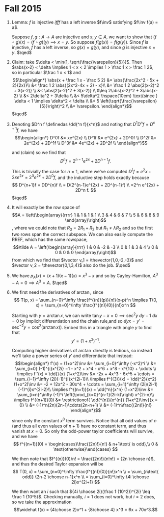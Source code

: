 # Fall 2015

1. Lemma: $f$ is injective $iff f$ has a left inverse $f\inv$ satisfying $f\inv f(a) = a$.
   
   Suppose $f,g: A \to A$ are injective and $x,y \in A$, we want to show that $(f\circ g)(x) = (f\circ g)(y) \implies x = y$. So suppose $f(g(x)) = f(g(y))$. Since $f$ is injective, $f$ has a left inverse, so $g(x) = g(y)$, and since $g$ is injective $x = y$. $\qed$

2. Claim: take $\delta < \min(1, \sqrt{\frac{\varepsilon}{5}})$. Then $\abs{x-2} < \delta \implies 1 < x < 2 \implies 1 > \frac 1 x > \frac 1 2$, so in particular $\frac 1 x < 1$ and
   $$\begin{align*}
   \abs{x + \frac 1 x - \frac 5 2} &= \abs{\frac{2x^2 - 5x + 2}{2x}}\\
   &< \frac 1 2 \abs{(2x^2-4x + 2) - x}\\
   &= \frac 1 2 \abs{2(x-2)^2 + 3(x-2)} \\
   &< \abs{2(x-2)^2 + 3(x-2)} \\
   &\leq 2\abs{x-2}^2 + 3\abs{x-2} \\
   &< 2\delta^2 + 3\delta \\ 
   &< 5\delta^2  \hspace{10em} \text{since } \delta < 1 \implies \delta^2 < \delta \\
   &< 5 \left(\sqrt{\frac{\varepsilon}{5}}\right)^2 \\
   &= \varepsilon.
   \end{align*}$$
   $\qed$

1. Denoting $D^n f \definedas \dd{^n f}{x^n}$ and noting that $D^1 D^n f = D^{n+1}f$, we have
  $$\begin{align*}
  D^0f &= xe^{2x} \\
  D^1f &= e^{2x} + 2D^0f \\
  D^2f &= 2e^{2x} + 2D^1f \\
  D^3f &= 4e^{2x} + 2D^2f \\
  \end{align*}$$

    and (claim) so we find that 
  $$D^n f = 2^{n-1}e^{2x} + 2D^{n-1}f.$$
  
    This is trivially the case for $n=1$, where we've computed $D^1 f = e^2x + 2xe^{2x} = 2^0e^{2x} + 2D^0 f$, and the inductive step holds exactly because 
  $$
  D^{n+1}f = DD^{n}f \\
  = D(2^{n-1}e^{2x} + 2D^{n-1}f) \\
  =2^n e^{2x} + 2D^n f.
  $$
  $\qed$

1. It will exactly be the row space of $$A = \left(\begin{array}{rrrr}
1 & 1 & 1 & 1 \\
3 & 4 & 6 & 7 \\
5 & 6 & 8 & 9
\end{array}\right)$$, where we could note that $R_3 = 2R_1 + R_2$ but $R_1 \neq \lambda R_2$ and so the first two rows span the correct subspace. We can also easily compute the RREF, which has the same rowspace, $$\tilde A = \left(\begin{array}{rrrr}
1 & 0 & -2 & -3 \\
0 & 1 & 3 & 4 \\
0 & 0 & 0 & 0
\end{array}\right)$$
from which we find that $\vector v_1 = \thevector{1,0,-2,-3}$ and $\vector v_2 = \thevector{0,1,3,4}$ also do the job. $\qed$

1. We have $p_A(x) = (x+1)(x-1)(x) = x^3 - x$ and so by Cayley-Hamilton, $A^3 - A = 0 \implies A^3 = A$. $\qed$

1. We first need the derivatives of $\arctan$, since
    $$
    T(p, x) = \sum_{n=0}^\infty \frac{f^{(n)}(p)}{n!}(x-p)^n \implies T(0, x) = \sum_{n=0}^\infty \frac{f^{(n)}(0)}{n!}x^n 
    $$

    Starting with $y=\arctan x$, we can write $\tan y - x = 0 \implies \sec^2y~dy - 1~dx = 0$ by implicit differentiation and the chain rule,and so $\dd{y}{x} = y' = \sec^{-2}y = \cos^2(\arctan x))$. Embed this in a triangle with angle $y$ to find that 
    $$y' = (1+x^2)^{-1}.$$

    Computing higher derivatives of $\arctan$ directly is tedious, so instead we'll take a power series of $y'$ and differentiate that instead: 
    $$\begin{align*}
    f'(x) = (1+x^2)\inv &= \sum_{i=0}^\infty (-x^2)^i \\
    &= \sum_{i=0} (-1)^{i}x^{2i} =1 - x^2 + x^4 - x^6 + x^8 - x^{10} + \cdots \\
    \implies f''(x) = \dd{}{x} (1+x^2)\inv &= -2x + 4x^3 - 6x^5 + \cdots = \sum_{i=1}^\infty (2i)(-1)^{i}x^{2i-1}\\
    \implies f^{(3)}(x) = \dd{^2}{x^2} (1+x^2)\inv &= -2 + 12x^2 - 30x^4 + \cdots = \sum_{i=1}^\infty (2i)(2i-1)(-1)^{i}x^{2i-2}\\
    \implies f^{(n+1)}(x) = \dd{^n}{x^n} (1+x^2)\inv &= \sum_{i=n}^\infty (-1)^i \left(\prod_{k=0}^{n-1}(2i-k)\right) x^{2i-n}\\
    \implies f^{(n+1)}(0) &= \restrictionof{ \dd{^{n}}{x^{n}} (1+x^2)\inv}{x = 0} \\
    &= (-1)^n(2n)(2n-1)\cdots(2n-n+1) \\ &=  (-1)^n\frac{(2n)!}{n!}
    \end{align*}$$ 

    since only the constant $x^0$ term survives. Notice that all odd values of $n$ (and thus all even values of $n+1$) have no constant term, and thus vanish at $x=0$. So only the odd-power taylor coefficients will survive, and we have
    $$
    f^{(n+1)}(0) = \begin{cases}\frac{(2n)!}{n!} & n+1\text{ is odd},\\ 0 & \text{otherwise}\end{cases}
    $$ 

    We then note that $f^{(n)}(0)/n! = \frac{(2n)!}{n!n!} = {2n \choose n}$, and thus the desired Taylor expansion will be 
    $$
    T(0, x) = \sum_{n=0}^\infty \frac{f^{(n)}(0)}{n!}x^n \\
    = \sum_{n\text{ odd}} {2n-2 \choose n-1}x^n \\
    = \sum_{i=0}^\infty {4i \choose 2i}x^{2i+1}
    $$

    We then want an $i$ such that ${4i \choose 2i}(\frac 1 {10^2})^{2i} \leq \frac 1 {10^5}$. Checking manually, $i=1$ does not work, but $i=2$ does, so we take the approximation 
    $$\widehat f(x) = {4\choose 2}x^1 + {8\choose 4} x^3 = 6x + 70x^3.$$